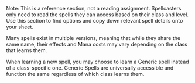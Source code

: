 Note: This is a reference section, not a reading assignment. Spellcasters only need to read the spells they can access based on their class and level. Use this section to find options and copy down relevant spell details onto your sheet.

Many spells exist in multiple versions, meaning that while they share the same name, their effects and Mana costs may vary depending on the class that learns them. 

When learning a new spell, you may choose to learn a Generic spell instead of a class-specific one. Generic Spells are universally accessible and function the same regardless of which class learns them.